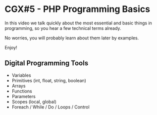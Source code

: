 # CGX#5 - PHP Programming Basics

In this video we talk quickly about the most 
essential and basic things in programming,
so you hear a few technical terms already.

No worries, you will probably learn about them later by examples.

Enjoy!


## Digital Programming Tools

 - Variables
 - Primitives (int, float, string, boolean)
 - Arrays
 - Functions
 - Parameters
 - Scopes (local, global)
 - Foreach / While / Do / Loops / Control
 